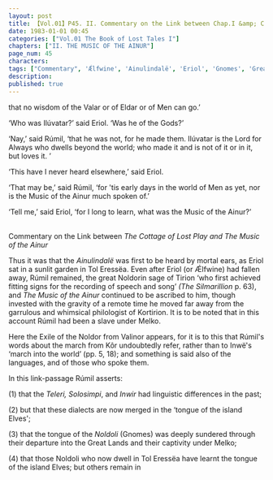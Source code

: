 ```yaml
---
layout: post
title: 【Vol.01】P45. II. Commentary on the Link between Chap.I &amp; Chap.II
date: 1983-01-01 00:45
categories: ["Vol.01 The Book of Lost Tales I"]
chapters: ["II. THE MUSIC OF THE AINUR"]
page_num: 45
characters: 
tags: ["Commentary", 'Ǽlfwine', 'Ainulindalë', 'Eriol', 'Gnomes', 'Great Lands', 'Ilúvatar', 'Inwë', 'Inwir', 'Island Elves', 'Lord for Always', 'Kôr', 'Kortirion', 'lost bands', 'Melko', 'Men', 'Music of the Ainur', 'Noldoli', 'Noldor', 'Noldorin', 'Rúmil', 'Silmarillion, The', 'Solosimpi']
description: 
published: true
---
```


<p style="text-indent: 0;">
that no wisdom of the Valar or of Eldar or of Men can go.’
</p>

‘Who was Ilúvatar?’ said Eriol. ‘Was he of the Gods?’

‘Nay,’ said Rúmil, ‘that he was not, for he made them. Ilúvatar is the Lord for Always who dwells beyond the world; who made it and is not of it or in it, but loves it. ’

‘This have I never heard elsewhere,’ said Eriol.

‘That may be,’ said Rúmil, ‘for 'tis early days in the world of Men as yet, nor is the Music of the Ainur much spoken of.’

‘Tell me,’ said Eriol, ‘for I long to learn, what was the Music of the Ainur?’

<BR>
Commentary on the Link between <I>The Cottage of Lost Play and The Music of the Ainur</I>

Thus it was that the <I>Ainulindalë</I> was first to be heard by mortal ears, as Eriol sat in a sunlit garden in Tol Eressëa. Even after Eriol (or Ǽlfwine) had fallen away, Rúmil remained, the great Noldorin sage of Tirion ‘who first achieved fitting signs for the recording of speech and song’ <I>(The Silmarillion</I> p. 63), and <I>The Music of the Ainur</I> continued to be ascribed to him, though invested with the gravity of a remote time he moved far away from the garrulous and whimsical philologist of Kortirion. It is to be noted that in this account Rúmil had been a slave under Melko.

Here the Exile of the Noldor from Valinor appears, for it is to this that Rúmil's words about the march from Kôr undoubtedly refer, rather than to Inwë's ‘march into the world’ (pp. 5, 18); and something is said also of the languages, and of those who spoke them.

In this link-passage Rúmil asserts:

(1) that the <I>Teleri, Solosimpi</I>, and <I>Inwir</I> had linguistic differences in the past;

(2) but that these dialects are now merged in the ‘tongue of the island Elves';

(3) that the tongue of the <I>Noldoli</I> (Gnomes) was deeply sundered through their departure into the Great Lands and their captivity under Melko;

(4) that those Noldoli who now dwell in Tol Eressëa have learnt the tongue of the island Elves; but others remain in

